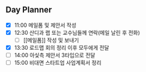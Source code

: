 ## Day Planner
- [x] 11:00 메일폼 및 제안서 작성
- [x] 12:30 산디과 랩 또는 교수님들께 연락(메일 날린 후 전화)
	- [ ] [[메일폼]] 작성 및 보내기
- [x] 13:30 로드맵 회의 정리 이후 모두에게 전달
- [ ] 14:00 아싳측 제안서 3타입으로 전달
- [ ] 15:00 비대면 스타트업 사업계획서 정리